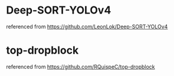 # Deep-SORT-YOLOv4
referenced from https://github.com/LeonLok/Deep-SORT-YOLOv4

# top-dropblock
referenced from https://github.com/RQuispeC/top-dropblock
